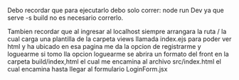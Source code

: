 Debo recordar que para ejecutarlo debo solo correr: node run Dev
ya que serve -s build no es necesario correrlo.

Tambien recordar que al ingresar al localhost siempre arrangara la ruta /
la cual carga una plantilla de la carpeta views llamada index.ejs para poder ver html
y ha ubicado en esa pagina me da la opcion de registrarme y loguearme
si tomo lla opcion loguearme se abrira un formato del front en
la carpeta build/index,html el cual me encamina al archivo  src/index.html el cual encamina hasta llegar al formulario LoginForm.jsx